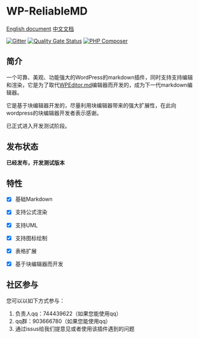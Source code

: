 # WP-ReliableMD

[English document](README.md) [中文文档](README_zh_CN.md)

[![Gitter](https://badges.gitter.im/WP-ReliableMD/community.svg)](https://gitter.im/WP-ReliableMD/community?utm_source=badge&utm_medium=badge&utm_campaign=pr-badge) [![Quality Gate Status](https://sonarcloud.io/api/project_badges/measure?project=jackworkshop_WP-ReliableMD&metric=alert_status)](https://sonarcloud.io/summary/new_code?id=jackworkshop_WP-ReliableMD) [![PHP Composer](https://github.com/jackworkshop/WP-ReliableMD/workflows/PHP%20Composer/badge.svg)](https://github.com/jackworkshop/WP-ReliableMD/actions)

## 简介

一个可靠、美观、功能强大的WordPress的markdown插件，同时支持支持编辑和渲染，它是为了取代[WPEditor.md](https://wordpress.org/plugins/wp-editormd/)编辑器而开发的，成为下一代markdown编辑器。

它是基于块编辑器开发的，尽量利用块编辑器带来的强大扩展性，在此向wordpress的块编辑器开发者表示感谢。

已正式进入开发测试阶段。

## 发布状态

**已经发布，开发测试版本**

## 特性

- [x] 基础Markdown
- [x] 支持公式渲染
- [x] 支持UML
- [x] 支持图标绘制
- [x] 表格扩展
- [x] 基于块编辑器而开发


## 社区参与

您可以以如下方式参与：
1. 负责人qq：744439622（如果您能使用qq）
2. qq群：903666780（如果您能使用qq）
5. 通过issus给我们提意见或者使用该插件遇到的问题
